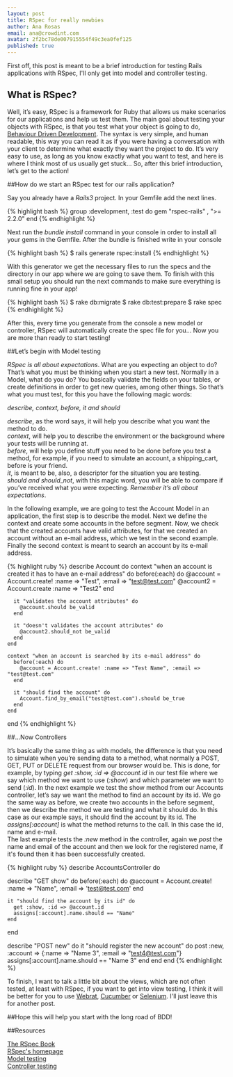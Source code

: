 ```yaml
---
layout: post
title: RSpec for really newbies
author: Ana Rosas
email: ana@crowdint.com
avatar: 2f2bc78de007915554f49c3ea0fef125
published: true
---
```



First off, this post is meant to be a brief introduction for testing Rails applications with RSpec, I'll only get into model and controller testing.

## What is RSpec?  
Well, it’s easy, RSpec is a framework for Ruby that allows us make scenarios for our applications and help us test them.
The main goal about testing your objects with RSpec, is that you test what your object is going to do, [Behaviour Driven Development](http://en.wikipedia.org/wiki/Behavior_driven_development). The syntax is very simple, and human readable, this way you can read it as if you were having a conversation with your client to determine what exactly they want the project to do. It’s very easy to use, as long as you know exactly what you want to test, and here is where I think most of us usually get stuck...
So, after this brief introduction, let’s get to the action!

##How do we start an RSpec test for our rails application?

Say you already have a _Rails3_ project. In your Gemfile add the next lines.

{% highlight bash %}
group :development, :test do
  gem "rspec-rails" , ">= 2.2.0"
end
{% endhighlight %}

Next run the _bundle install_ command in your console in order to install all your gems in the Gemfile. After the bundle is finished write in your console

{% highlight bash %}
$ rails generate rspec:install
{% endhighlight %}

With this generator we get the necessary files to run the specs and the directory in our app where we are going to save them.
To finish with this small setup you should run the next commands to make sure everything is running fine in your app!

{% highlight bash %}
$ rake db:migrate
$ rake db:test:prepare
$ rake spec
{% endhighlight %}

After this, every time you generate from the console a new model or controller, RSpec will automatically create the spec file for you... Now you are more than ready to start testing!

##Let’s begin with Model testing

 _RSpec is all about expectations_. What are you expecting an object to do? That’s what you must be thinking when you start a new test.
Normally in a Model, what do you do? You basically validate the fields on your tables, or create definitions in order to get new queries, among other things.
So that’s what you must test, for this you have the following magic words: <br />

_describe, context, before, it and should_
                        
_describe_, as the word says, it will help you describe what you want the method to do. <br />
_context_, will help you to describe the environment or the background where your tests will be running at. <br />
_before_, will help you define stuff you need to be done before you test a method, for example, if you need to simulate an account, a shipping_cart, before is your friend. <br />
_it_, is meant to be, also, a descriptor for the situation you are testing. <br />
_should and should_\__not_, with this magic word, you will be able to compare if you’ve received what you were expecting. _Remember it’s all about expectations_.<br />

In the following example, we are going to test the Account Model in an application, the first step is to describe the model. Next we define the context and create some accounts in the before segment.
Now, we check that the created accounts have valid attributes, for that we created an account without an e-mail address, which we test in the second example. Finally the second context is meant to search an account by its e-mail address.

{% highlight ruby %}
describe Account do
    context "when an account is created it has to have an e-mail address" do
      before(:each) do
        @account = Account.create! :name => "Test", :email => "test@test.com"
        @account2 = Account.create :name => "Test2"
      end 
      
      it "validates the account attributes" do
        @account.should be_valid
      end

      it "doesn't validates the account attributes" do
        @account2.should_not be_valid
      end
    end

    context "when an account is searched by its e-mail address" do 
      before(:each) do
        @account = Account.create! :name => "Test Name", :email => "test@test.com"
      end

      it "should find the account" do
        Account.find_by_email("test@test.com").should be_true
      end
    end
end
{% endhighlight %}

##...Now Controllers

It’s basically the same thing as with models, the difference is that you need to simulate when you’re sending data to a method, what normally a POST, GET, PUT or DELETE request from our browser would be. This is done, for example, by typing _get :show, :id => @account.id_ in our test file where we say which method we want to use (_:show_) and which parameter we want to send (_:id_).
In the next example we test the show method from our Accounts controller, let’s say we want the method to find an account by its id. We go the same way as before, we create two accounts in the before segment, then we describe the method we are testing and what it should do. In this case as our example says, it should find the account by its id. The _assigns[:account]_ is what the method returns to the call. In this case the id, name and e-mail. <br />
The last example tests the _:new_ method in the controller, again we _post_ the name and email of the account and then we look for the registered name, if it's found then it has been successfully created.

{% highlight ruby %}
describe AccountsController do

  describe "GET show" do
    before(:each) do
      @account = Account.create! :name => "Name", :email => 'test@test.com'
    end
    
    it "should find the account by its id" do
      get :show, :id => @account.id
      assigns[:account].name.should == "Name"
    end
  end
  
  describe "POST new" do 
    it "should register the new account" do
      post :new, :account => {:name => "Name 3", :email => "test4@test.com"}
      assigns[:account].name.should == "Name 3"
    end
  end
end
{% endhighlight %}

To finish, I want to talk a little bit about the views, which are not often tested, at least with RSpec, if you want to get into view testing, I think it will be better for you to use [Webrat](https://github.com/brynary/webrat), [Cucumber](http://cukes.info/) or [Selenium](http://seleniumhq.org/). I'll just leave this for another post.

##Hope this will help you start with the long road of BDD!

##Resources

[The RSpec Book](http://www.pragprog.com/titles/achbd/the-rspec-book)<br />
[RSpec's homepage](http://rspec.info/)<br />
[Model testing](http://rspec.info/rails/writing/models.html)<br />
[Controller testing](http://rspec.info/rails/writing/controllers.html)<br />
